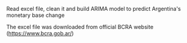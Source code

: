 Read excel file, clean it and build ARIMA model to predict Argentina's monetary base change 

The excel file was downloaded from official BCRA website (https://www.bcra.gob.ar/)
